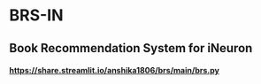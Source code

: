 # BRS-IN

## Book Recommendation System for iNeuron

#### https://share.streamlit.io/anshika1806/brs/main/brs.py
